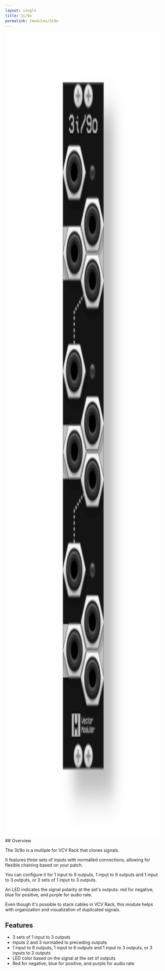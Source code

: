 ```yaml
---
layout: single
title: 3i/9o
permalink: /modules/3i9o
---
```

<div style="text-align: center;">
    <img src="/assets/images/3i9o.png" alt="3i/9o Module" style="height: 65vh; max-width: 100%;"/>
</div>
## Overview

The 3i/9o is a multiple for VCV Rack that clones signals.  

It features three sets of inputs with normalled connections, allowing for flexible chaining based on your patch.  

You can configure it for 1 input to 9 outputs, 1 input to 6 outputs and 1 input to 3 outputs, or 3 sets of 1 input to 3 outputs. 

An LED indicates the signal polarity at the set's outputs: red for negative, blue for positive, and purple for audio rate.  

Even though it's possible to stack cables in VCV Rack, this module helps with organization and visualization of duplicated signals.

## Features

- 3 sets of 1 input to 3 outputs
- Inputs 2 and 3 normalled to preceding outputs
- 1 input to 9 outputs, 1 input to 6 outputs and 1 input to 3 outputs, or 3 inputs to 3 outputs
- LED color based on the signal at the set of outputs
- Red for negative, blue for positive, and purple for audio rate
